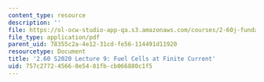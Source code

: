 ```yaml
---
content_type: resource
description: ''
file: https://ol-ocw-studio-app-qa.s3.amazonaws.com/courses/2-60j-fundamentals-of-advanced-energy-conversion-spring-2020/757c277245668e5481fbcb066880c1f5_MIT2_60s20_lec9.pdf
file_type: application/pdf
parent_uid: 78355c2a-4e12-31cd-fe56-114491d11920
resourcetype: Document
title: '2.60 S2020 Lecture 9: Fuel Cells at Finite Current'
uid: 757c2772-4566-8e54-81fb-cb066880c1f5
---
```

